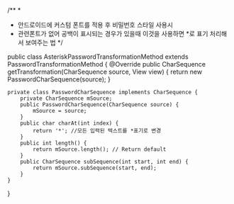 /**
 * 
 * 안드로이드에 커스텀 폰트를 적용 후 비밀번호 스타일 사용시 
*  관련폰트가 없어 공백이 표시되는 경우가 있을때 이것을 사용하면 *로 표기 처리해서 보여주는 법
 */

public class AsteriskPasswordTransformationMethod extends PasswordTransformationMethod {
    @Override
    public CharSequence getTransformation(CharSequence source, View view) {
        return new PasswordCharSequence(source);
    }

    private class PasswordCharSequence implements CharSequence {
        private CharSequence mSource;
        public PasswordCharSequence(CharSequence source) {
            mSource = source; 
        }
        public char charAt(int index) {
            return '*'; //모든 입력된 텍스트를 *표기로 변경
        }
        public int length() {
            return mSource.length(); // Return default
        }
        public CharSequence subSequence(int start, int end) {
            return mSource.subSequence(start, end); 
        }
    }
}